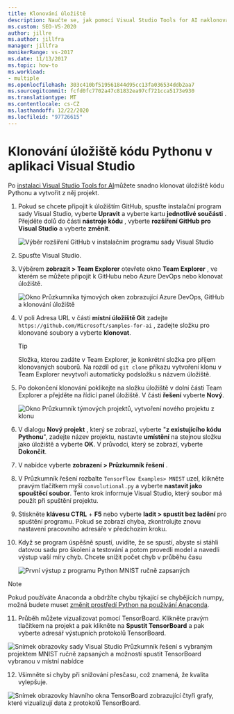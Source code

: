 ```yaml
---
title: Klonování úložiště
description: Naučte se, jak pomocí Visual Studio Tools for AI naklonovat úložiště kódu Pythonu a vytvořit z něj projekt.
ms.custom: SEO-VS-2020
author: jillre
ms.author: jillfra
manager: jillfra
monikerRange: vs-2017
ms.date: 11/13/2017
ms.topic: how-to
ms.workload:
- multiple
ms.openlocfilehash: 303c410bf519561844d95cc13fa036534ddb2aa7
ms.sourcegitcommit: fcfd0fc7702a47c81832ea97cf721cca5173e930
ms.translationtype: MT
ms.contentlocale: cs-CZ
ms.lasthandoff: 12/22/2020
ms.locfileid: "97726615"
---
```

# <a name="clone-a-repository-of-python-code-in-visual-studio"></a>Klonování úložiště kódu Pythonu v aplikaci Visual Studio

Po [instalaci Visual Studio Tools for AI](installation.md)můžete snadno klonovat úložiště kódu Pythonu a vytvořit z něj projekt.

1. Pokud se chcete připojit k úložištím GitHub, spusťte instalační program sady Visual Studio, vyberte **Upravit** a vyberte kartu **jednotlivé součásti** . Přejděte dolů do části **nástroje kódu** , vyberte **rozšíření GitHub pro Visual Studio** a vyberte **změnit**.

    ![Výběr rozšíření GitHub v instalačním programu sady Visual Studio](media/create-project-repo/installation-github-extension.png)

2. Spusťte Visual Studio.

3. Výběrem **zobrazit > Team Explorer** otevřete okno **Team Explorer** , ve kterém se můžete připojit k GitHubu nebo Azure DevOps nebo klonovat úložiště.

    ![Okno Průzkumníka týmových oken zobrazující Azure DevOps, GitHub a klonování úložiště](media/create-project-repo/team-explorer-devops.png)

4. V poli Adresa URL v části **místní úložiště Git** zadejte `https://github.com/Microsoft/samples-for-ai` , zadejte složku pro klonované soubory a vyberte **klonovat**.

    > [!Tip]
    > Složka, kterou zadáte v Team Explorer, je konkrétní složka pro příjem klonovaných souborů. Na rozdíl od `git clone` příkazu vytvoření klonu v Team Explorer nevytvoří automaticky podsložku s názvem úložiště.

5. Po dokončení klonování poklikejte na složku úložiště v dolní části Team Explorer a přejděte na řídicí panel úložiště. V části **řešení** vyberte **Nový**.

    ![Okno Průzkumník týmových projektů, vytvoření nového projektu z klonu](media/create-project-repo/team-explorer-new-project.png)

6. V dialogu **Nový projekt** , který se zobrazí, vyberte "**z existujícího kódu Pythonu**", zadejte název projektu, nastavte **umístění** na stejnou složku jako úložiště a vyberte **OK**. V průvodci, který se zobrazí, vyberte **Dokončit**.

7. V nabídce vyberte **zobrazení > Průzkumník řešení** .

8. V Průzkumník řešení rozbalte `TensorFlow Examples> MNIST` uzel, klikněte pravým tlačítkem myši `convolutional.py` a vyberte **nastavit jako spouštěcí soubor**. Tento krok informuje Visual Studio, který soubor má použít při spuštění projektu.

9. Stiskněte **klávesu CTRL** + **F5** nebo vyberte **ladit > spustit bez ladění** pro spuštění programu. Pokud se zobrazí chyba, zkontrolujte znovu nastavení pracovního adresáře v předchozím kroku.

10. Když se program úspěšně spustí, uvidíte, že se spustí, abyste si stáhli datovou sadu pro školení a testování a potom provedli model a navedli výstup vaší míry chyb. Chcete snížit počet chyb v průběhu času

    ![První výstup z programu Python MNIST ručně zapsaných](media/create-project-repo/tensorflow-mnist-running.png)

   > [!NOTE]
   > Pokud používáte Anaconda a obdržíte chybu týkající se chybějících numpy, možná budete muset [změnit prostředí Python na používání Anaconda](../python/selecting-a-python-environment-for-a-project.md).

11. Průběh můžete vizualizovat pomocí TensorBoard. Klikněte pravým tlačítkem na projekt a pak klikněte na **Spustit TensorBoard** a pak vyberte adresář výstupních protokolů TensorBoard.

   ![Snímek obrazovky sady Visual Studio Průzkumník řešení s vybraným projektem MNIST ručně zapsaných a možností spustit TensorBoard vybranou v místní nabídce](media/create-project-repo/run-tensorboard.png)

12. Všimněte si chyby při snižování přesčasu, což znamená, že kvalita vylepšuje.

   ![Snímek obrazovky hlavního okna TensorBoard zobrazující čtyři grafy, které vizualizují data z protokolů TensorBoard.](media/create-project-repo/tensorboard.png)
